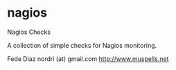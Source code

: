 nagios
======

Nagios Checks

A collection of simple checks for Nagios monitoring.

Fede Diaz
nordri (at) gmail.com
http://www.muspells.net
